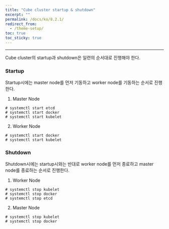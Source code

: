 ```yaml
---
title: "Cube cluster startup & shutdown"
excerpt: ""
permalink: /docs/ko/8.2.1/
redirect_from:
  - /theme-setup/
toc: true
toc_sticky: true
---
```


---
Cube cluster의 startup과 shutdown은 일련의 순서대로 진행해야 한다.

### Startup

Startup시에는 master node를 먼저 기동하고 worker node를 기동하는 순서로 진행한다.

1) Master Node

```
# systemctl start etcd
# systemctl start docker
# systemctl start kubelet
```

2) Worker Node

```
# systemctl start docker
# systemctl start kubelet
```

### Shutdown

Shutdown시에는 startup시와는 반대로 worker node를 먼저 종료하고 master node를 종료하는 순서로 진행한다.

1) Worker Node

```
# systemctl stop kubelet
# systemctl stop docker
# systemctl stop etcd
```

2) Master Node

```
# systemctl stop kubelet
# systemctl stop docker
```
